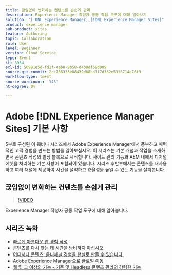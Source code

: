 ```yaml
---
title: 끊임없이 변화하는 컨텐츠를 손쉽게 관리
description: Experience Manager 작성자 공동 작업 도구에 대해 알아보기
solution: "[!DNL Experience Manager],[!DNL Experience Manager Sites]"
product: experience manager
sub-product: sites
feature: Authoring
topic: Collaboration
role: User
level: Beginner
version: Cloud Service
type: Event
kt: 8934
exl-id: 50981e5d-fd1f-4ab8-9b58-d4b8df69d089
source-git-commit: 2cc786333e88439d68bd1f7d332e53f8714a76f9
workflow-type: tm+mt
source-wordcount: '143'
ht-degree: 0%

---
```


# Adobe [!DNL Experience Manager Sites] 기본 사항

5부로 구성된 이 웨비나 시리즈에서 Adobe Experience Manager에서 풍부하고 매력적인 고객 경험을 만드는 방법을 알아보십시오. 이 시리즈는 기본 개념과 작업을 소개하면서 콘텐츠 작성의 빌딩 블록으로 시작합니다. 사이트 관리 기능과 AEM 내에서 디지털 에셋을 처리하는 기본 사항이 포함되어 있습니다. 시리즈 후반부에서는 콘텐츠를 재사용하고 여러 채널에 제공하여 시간을 절약하고 효율성을 높일 수 있는 기능을 살펴봅니다.

## 끊임없이 변화하는 컨텐츠를 손쉽게 관리

>[!VIDEO](https://video.tv.adobe.com/v/336984/?quality=12&learn=on&hidetitle=true)

Experience Manager 작성자 공동 작업 도구에 대해 알아봅니다.

## 시리즈 녹화

* [빠르게 아름다운 웹 경험 작성](authoring-fundamentals.md)
* [콘텐츠를 다시 찾는 데 시간을 낭비하지 마십시오.](media-library-administration.md)
* [어디서나 콘텐츠: 옴니채널 경험을 현실로 만들 수 있습니다.](omnichannel-experiences.md)
* [Adobe Experience Manager으로 글로벌 이동](multi-site-management-web-translation.md)
* [웹 및 그 이상의 기능 - 기존 및 Headless 콘텐츠 관리의 강력한 기능](traditional-headless-content-management.md)
